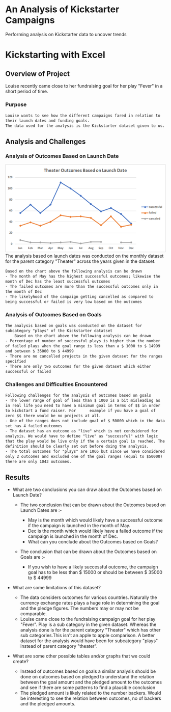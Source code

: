 # An Analysis of Kickstarter Campaigns
Performing analysis on Kickstarter data to uncover trends
# Kickstarting with Excel

## **Overview of Project**
   Louise recently came close to her fundraising goal for her play "Fever" in a short period of time.
   
### Purpose
    Louise wants to see how the different campaigns fared in relation to their launch dates and funding goals. 
    The data used for the analysis is the Kickstarter dataset given to us. 

## **Analysis and Challenges**

### Analysis of Outcomes Based on Launch Date
   ![Theater_Outcomes_vs_Launch.png](https://github.com/yashodhan1202/kickstarter-analysis/blob/main/Theater_Outcomes_vs_Launch.png)    
   The analysis based on launch dates was conducted on the monthly dataset for the parent category "Theater" across the years given in the dataset.
     
    Based on the chart above the following analysis can be drawn
    - The month of May has the highest successful outcomes; likewise the month of Dec has the least successful outcomes
    - The failed outcomes are more than the successful outcomes only in the month of Dec  
    - The likelyhood of the campaign getting cancelled as compared to being successful or failed is very low based on the outcomes
    
### Analysis of Outcomes Based on Goals
    
    The analysis based on goals was conducted on the dataset for subcategory "plays" of the Kickstarter datatset
        Based on the chart above the following analysis can be drawn
    - Percentage of number of successful plays is higher than the number of failed plays when the goal range is less than a $ 1000 to $ 14999 and between $ 35000 to $ 44999
    - There are no cancelled projects in the given dataset for the ranges specified
    - There are only two outcomes for the given dataset which either successful or failed

### Challenges and Difficulties Encountered
   
    Following challenges for the analysis of outcomes based on goals
    - The lower range of goal of less than $ 1000 is a bit misleading as in real life you need to have a minimum goal in terms of $$ in order to kickstart a fund raiser. For      example if you have a goal of zero $$ there would be no projects at all.
    - One of the ranges does not include goal of $ 50000 which in the data set has 4 failed outcomes
    - The dataset has an outcome as "live" which is not condsidered for analysis. We would have to define "live" as "successful" with logic that the play would be live only if the a certain goal is reached. The definition should be clearly set out before doing the analysis.
    - The total outcomes for "plays" are 1066 but since we have considered only 2 outcomes and excluded one of the goal ranges (equal to $50000) there are only 1043 outcomes.   
    
## Results

- What are two conclusions you can draw about the Outcomes based on Launch Date?
  - The two conclusion that can be drawn about the Outcomes based on Launch Dates are :-
    - May is the month which would likely have a successful outcome if the campaign is launched in the month of May. 
    - Dec is the month which would likely have a failed outcome if the campaign is launched in the month of Dec.
    - What can you conclude about the Outcomes based on Goals?
    
  - The conclusion that can be drawn about the Outcomes based on Goals are :-
    - If you wish to have a likely successful outcome, the campaign goal has to be less than $ 15000 or should be between $ 35000 to $ 44999	
  
- What are some limitations of this dataset?
   - The data considers outcomes for various countries. Naturally the currency exchange rates plays a huge role in determining the goal and the pledge figures. The numbers may or may not be comparable.
   - Louise came close to the fundraising campaign goal for her play "Fever". Play is a sub category in the given dataset. Whereas the analysis done is for the parent category "Theater" which has other sub categories.This isn't an apple to apple comparison. A better dataset for the analysis would have been for subcategory "plays" instead of parent category "theater".

- What are some other possible tables and/or graphs that we could create?
  - Instead of outcomes based on goals a similar analysis should be done on outcomes based on pledged to understand the relation between the goal amount and the pledged amount to the outcomes and see if there are some patterns to find a plausible conclusion
  - The pledged amount is likely related to the number backers. Would be interesting to see the relation between outcomes, no of backers and the pledged amounts.
